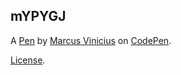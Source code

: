 mYPYGJ
------


A [Pen](https://codepen.io/lordkariowa/pen/mYPYGJ) by [Marcus Vinicius](https://codepen.io/lordkariowa) on [CodePen](https://codepen.io).

[License](https://codepen.io/lordkariowa/pen/mYPYGJ/license).